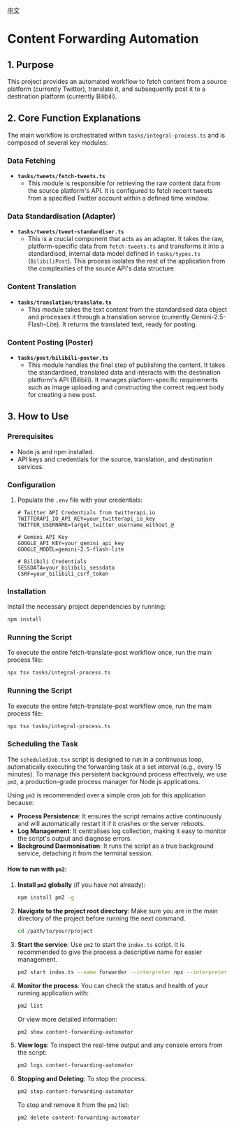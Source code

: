 [中文](README.zh-CN.md)

# Content Forwarding Automation

## 1. Purpose

This project provides an automated workflow to fetch content from a source platform (currently Twitter), translate it, and subsequently post it to a destination platform (currently Bilibili).

## 2. Core Function Explanations

The main workflow is orchestrated within `tasks/integral-process.ts` and is composed of several key modules:

### Data Fetching

- **`tasks/tweets/fetch-tweets.ts`**
  - This module is responsible for retrieving the raw content data from the source platform's API. It is configured to fetch recent tweets from a specified Twitter account within a defined time window.

### Data Standardisation (Adapter)

- **`tasks/tweets/tweet-standardiser.ts`**
  - This is a crucial component that acts as an adapter. It takes the raw, platform-specific data from `fetch-tweets.ts` and transforms it into a standardised, internal data model defined in `tasks/types.ts` (`BilibiliPost`). This process isolates the rest of the application from the complexities of the source API's data structure.

### Content Translation

- **`tasks/translation/translate.ts`**
  - This module takes the text content from the standardised data object and processes it through a translation service (currently Gemini-2.5-Flash-Lite). It returns the translated text, ready for posting.

### Content Posting (Poster)

- **`tasks/post/bilibili-poster.ts`**
  - This module handles the final step of publishing the content. It takes the standardised, translated data and interacts with the destination platform's API (Bilibili). It manages platform-specific requirements such as image uploading and constructing the correct request body for creating a new post.

## 3. How to Use

### Prerequisites

- Node.js and npm installed.
- API keys and credentials for the source, translation, and destination services.

### Configuration

1.  Populate the `.env` file with your credentials:

    ```env
    # Twitter API Credentials from twitterapi.io
    TWITTERAPI_IO_API_KEY=your_twitterapi_io_key
    TWITTER_USERNAME=target_twitter_username_without_@

    # Gemini API Key
    GOOGLE_API_KEY=your_gemini_api_key
    GOOGLE_MODEL=gemini-2.5-flash-lite

    # Bilibili Credentials
    SESSDATA=your_bilibili_sessdata
    CSRF=your_bilibili_csrf_token
    ```

### Installation

Install the necessary project dependencies by running:

```bash
npm install
```

### Running the Script

To execute the entire fetch-translate-post workflow once, run the main process file:

```bash
npx tsx tasks/integral-process.ts
```

### Running the Script

To execute the entire fetch-translate-post workflow once, run the main process file:

```bash
npx tsx tasks/integral-process.ts
```

### Scheduling the Task

The `scheduledJob.tsx` script is designed to run in a continuous loop, automatically executing the forwarding task at a set interval (e.g., every 15 minutes). To manage this persistent background process effectively, we use `pm2`, a production-grade process manager for Node.js applications.

Using `pm2` is recommended over a simple cron job for this application because:

- **Process Persistence**: It ensures the script remains active continuously and will automatically restart it if it crashes or the server reboots.
- **Log Management**: It centralises log collection, making it easy to monitor the script's output and diagnose errors.
- **Background Daemonisation**: It runs the script as a true background service, detaching it from the terminal session.

#### How to run with `pm2`:

1.  **Install `pm2` globally** (if you have not already):

    ```bash
    npm install pm2 -g
    ```

2.  **Navigate to the project root directory**:
    Make sure you are in the main directory of the project before running the next command.

    ```bash
    cd /path/to/your/project
    ```

3.  **Start the service**:
    Use `pm2` to start the `index.ts` script. It is recommended to give the process a descriptive name for easier management.

    ```bash
    pm2 start index.ts --name forwarder --interpreter npx --interpreter-args "tsx" --max-memory-restart 200M
    ```

4.  **Monitor the process**:
    You can check the status and health of your running application with:

    ```bash
    pm2 list
    ```

    Or view more detailed information:

    ```bash
    pm2 show content-forwarding-automator
    ```

5.  **View logs**:
    To inspect the real-time output and any console errors from the script:

    ```bash
    pm2 logs content-forwarding-automator
    ```

6.  **Stopping and Deleting**:
    To stop the process:
    ```bash
    pm2 stop content-forwarding-automator
    ```
    To stop and remove it from the `pm2` list:
    ```bash
    pm2 delete content-forwarding-automator
    ```
